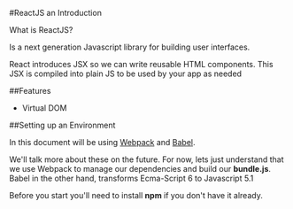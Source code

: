 #ReactJS an Introduction

What is ReactJS?

Is a next generation Javascript library for building user interfaces.

React introduces JSX so we can write reusable HTML components. This JSX is compiled into plain JS to be used by your app as needed 

##Features

- Virtual DOM


##Setting up an Environment

In this document will be using [Webpack](http://webpack.github.io) and [Babel](https://babeljs.io). 

We'll talk more about these on the future. For now, lets just understand that we use Webpack to manage our dependencies and build our **bundle.js**. Babel in the other hand, transforms Ecma-Script 6 to Javascript 5.1
     
Before you start you'll need to install **npm** if you don't have it already.


